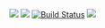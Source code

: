 <a href="https://codeclimate.com/github/vladimirloskutov/php-project-lvl1/maintainability"><img src="https://api.codeclimate.com/v1/badges/a8817a3ba5a7f019f53c/maintainability" /></a>
<a href="https://codeclimate.com/github/vladimirloskutov/php-project-lvl1/test_coverage"><img src="https://api.codeclimate.com/v1/badges/a8817a3ba5a7f019f53c/test_coverage" /></a>
[![Build Status](https://travis-ci.com/vladimirloskutov/php-project-lvl1.svg?branch=master)](https://travis-ci.com/vladimirloskutov/php-project-lvl1)
<a href="https://asciinema.org/a/yaFZeg2JunYGdxGUQrDXSYlcy" target="_blank"><img src="https://asciinema.org/a/yaFZeg2JunYGdxGUQrDXSYlcy.svg" /></a>


